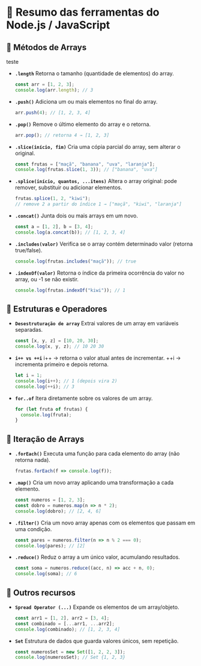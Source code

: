 # 📑 Resumo das ferramentas do Node.js / JavaScript

## 🔹 Métodos de Arrays
teste
- **`.length`**
  Retorna o tamanho (quantidade de elementos) do array.
  
  ```js
  const arr = [1, 2, 3];
  console.log(arr.length); // 3
- **`.push()`**
  Adiciona um ou mais elementos no final do array.
  
  ```js
  arr.push(4); // [1, 2, 3, 4]

- **`.pop()`**
  Remove o último elemento do array e o retorna.

  ```js
  arr.pop(); // retorna 4 → [1, 2, 3]

- **`.slice(início, fim)`**
  Cria uma cópia parcial do array, sem alterar o original.
  
  ```js
  const frutas = ["maçã", "banana", "uva", "laranja"];
  console.log(frutas.slice(1, 3)); // ["banana", "uva"]


- **`.splice(início, quantos, ...itens)`**
  Altera o array original: pode remover, substituir ou adicionar elementos.

  ```js
  frutas.splice(1, 2, "kiwi"); 
  // remove 2 a partir do índice 1 → ["maçã", "kiwi", "laranja"]


- **`.concat()`**
  Junta dois ou mais arrays em um novo.

  ```js
  const a = [1, 2], b = [3, 4];
  console.log(a.concat(b)); // [1, 2, 3, 4]


- **`.includes(valor)`**
  Verifica se o array contém determinado valor (retorna true/false).

  ```js
  console.log(frutas.includes("maçã")); // true


- **`.indexOf(valor)`**
  Retorna o índice da primeira ocorrência do valor no array, ou -1 se não existir.
  ```js
  console.log(frutas.indexOf("kiwi")); // 1

## 🔹 Estruturas e Operadores

- **`Desestruturação de array`**
Extrai valores de um array em variáveis separadas.

  ```js
  const [x, y, z] = [10, 20, 30];
  console.log(x, y, z); // 10 20 30


- **`i++ vs ++i`**
  i++ → retorna o valor atual antes de incrementar.
  ++i → incrementa primeiro e depois retorna.

  ```js
  let i = 1;
  console.log(i++); // 1 (depois vira 2)
  console.log(++i); // 3


- **`for..of`**
  Itera diretamente sobre os valores de um array.

  ```js
  for (let fruta of frutas) {
    console.log(fruta);
  }

## 🔹 Iteração de Arrays

- **`.forEach()`**
  	Executa uma função para cada elemento do array (não retorna nada).

  ```js
  frutas.forEach(f => console.log(f));


- **`.map()`**
  Cria um novo array aplicando uma transformação a cada elemento.

  ```js
  const numeros = [1, 2, 3];
  const dobro = numeros.map(n => n * 2); 
  console.log(dobro); // [2, 4, 6]


- **`.filter()`**
  Cria um novo array apenas com os elementos que passam em uma condição.

  ```js
  const pares = numeros.filter(n => n % 2 === 0);
  console.log(pares); // [2]


- **`.reduce()`**
  Reduz o array a um único valor, acumulando resultados.

  ```js
  const soma = numeros.reduce((acc, n) => acc + n, 0);
  console.log(soma); // 6

## 🔹 Outros recursos

- **`Spread Operator (...)`**
  Expande os elementos de um array/objeto.

  ```js
  const arr1 = [1, 2], arr2 = [3, 4];
  const combinado = [...arr1, ...arr2]; 
  console.log(combinado); // [1, 2, 3, 4]


- **`Set`**
  Estrutura de dados que guarda valores únicos, sem repetição.

  ```js
  const numerosSet = new Set([1, 2, 2, 3]);
  console.log(numerosSet); // Set {1, 2, 3}
